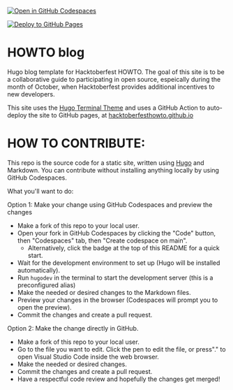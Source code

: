 [![Open in GitHub Codespaces](https://github.com/codespaces/badge.svg)](https://codespaces.new/hacktoberfesthowto/howto-blog)

[![Deploy to GitHub Pages](https://github.com/hacktoberfesthowto/howto-blog/actions/workflows/push.yml/badge.svg)](https://github.com/hacktoberfesthowto/howto-blog/actions/workflows/push.yml)

# HOWTO blog
Hugo blog template for Hacktoberfest HOWTO. The goal of this site is to be a collaborative guide to participating in open source, espeically during the month of October, when Hacktoberfest provides additional incentives to new developers.

This site uses the [Hugo Terminal Theme](https://github.com/panr/hugo-theme-terminal) and uses a GitHub Action to auto-deploy the site to GitHub pages, at [hacktoberfesthowto.github.io](https://hacktoberfesthowto.github.io/)


# HOW TO CONTRIBUTE:
This repo is the source code for a static site, written using [Hugo](https://gohugo.io/) and Markdown.
You can contribute without installing anything locally by using GitHub Codespaces.

What you'll want to do:

Option 1: Make your change using GitHub Codespaces and preview the changes

- Make a fork of this repo to your local user.
- Open your fork in GitHub Codespaces by clicking the "Code" button, then "Codespaces" tab, then "Create codespace on main".
  - Alternatively, click the badge at the top of this README for a quick start.
- Wait for the development environment to set up (Hugo will be installed automatically).
- Run `hugodev` in the terminal to start the development server (this is a preconfigured alias)
- Make the needed or desired changes to the Markdown files.
- Preview your changes in the browser (Codespaces will prompt you to open the preview).
- Commit the changes and create a pull request.


Option 2: Make the change directly in GitHub.
- Make a fork of this repo to your local user.
- Go to the file you want to edit. Click the pen to edit the file, or press"." to open Visual Studio Code inside the web browser.
- Make the needed or desired changes.
- Commit the changes and create a pull request.
- Have a respectful code review and hopefully the changes get merged!
